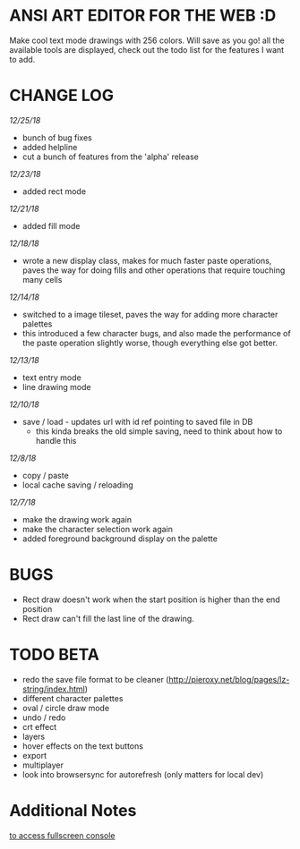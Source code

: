 ANSI ART EDITOR FOR THE WEB :D
===============================

Make cool text mode drawings with 256 colors. Will save as you go! all the available tools are displayed, check out the todo list for the features I want to add.

CHANGE LOG
==========
*12/25/18*
- bunch of bug fixes
- added helpline
- cut a bunch of features from the 'alpha' release

*12/23/18*
- added rect mode

*12/21/18*
- added fill mode

*12/18/18*
- wrote a new display class, makes for much faster paste operations, paves the way for doing fills and other operations that require touching many cells

*12/14/18*
- switched to a image tileset, paves the way for adding more character palettes
- this introduced a few character bugs, and also made the performance of the paste operation slightly worse, though everything else got better.

*12/13/18*
- text entry mode
- line drawing mode

*12/10/18*
- save / load - updates url with id ref pointing to saved file in DB
  - this kinda breaks the old simple saving, need to think about how to handle this

*12/8/18*
- copy / paste
- local cache saving / reloading

*12/7/18*
- make the drawing work again
- make the character selection work again
- added foreground background display on the palette

BUGS
====
- Rect draw doesn't work when the start position is higher than the end position
- Rect draw can't fill the last line of the drawing.

TODO BETA
=========
- redo the save file format to be cleaner (http://pieroxy.net/blog/pages/lz-string/index.html)
- different character palettes
- oval / circle draw mode
- undo / redo
- crt effect
- layers
- hover effects on the text buttons
- export
- multiplayer
- look into browsersync for autorefresh (only matters for local dev)


Additional Notes
================
[to access fullscreen console](https://glitch.com/edit/console.html?asc-paint)
